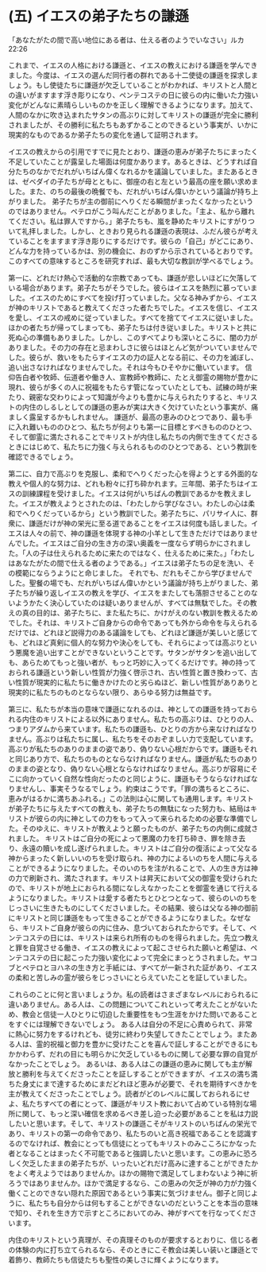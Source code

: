 # (五) イエスの弟子たちの謙遜

「あなたがたの間で高い地位にある者は、仕える者のようでいなさい」ルカ22:26

これまで、イエスの人格における謙遜と、イエスの教えにおける謙遜を学んできました。今度は、イエスの選んだ同行者の群れである十二使徒の謙遜を探求しましょう。もし使徒たちに謙遜が欠乏していることがわかれば、キリストと人間との違いがますます浮き彫りになり、ペンテコステの日に彼らの内に働いた力強い変化がどんなに素晴らしいものかを正しく理解できるようになります。加えて、人間のなかに吹き込まれたサタンの高ぶりに対してキリストの謙遜が完全に勝利されましたが、その勝利に私たちもあずかることのできるという事実が、いかに現実的なものであるか弟子たちの変化を通して証明されます。

イエスの教えからの引用ですでに見たとおり、謙遜の恵みが弟子たちにまったく不足していたことが露呈した場面は何度かあります。あるときは、どうすれば自分たちのなかでだれがいちばん偉くなれるかを議論していました。またあるときは、ゼベダイの子たちが母とともに、御座の右と左という最高の座を願い求めました。また、のちの最後の晩餐でも、だれがいちばん偉いかという議論が持ち上がりました。 弟子たちが主の御前にへりくだる瞬間がまったくなかったというのではありません。ペテロがこう叫んだことがありました。「主よ、私から離れてください。私は罪人ですから。」弟子たちも、嵐を静めたキリストにすがりついて礼拝しました。しかし、ときおり見られる謙遜の表現は、ふだん彼らが考えていることをますます浮き彫りにするだけです。彼らの「自己」がどこにあり、どんな力を持っているかは、別の機会に、おのずから示されているとおりです。このすべての意味するところを研究すれば、最も大切な教訓が学べるでしょう。

第一に、どれだけ熱心で活動的な宗教であっても、謙遜が悲しいほどに欠落している場合があります。弟子たちがそうでした。彼らはイエスを熱烈に慕っていました。イエスのためにすべてを投げ打っていました。父なる神みずから、イエスが神のキリストであると教えてくださった者たちでした。イエスを信じ、イエスを愛し、イエスの戒めに従っていました。すべてを捨ててイエスに従いました。 ほかの者たちが帰ってしまっても、弟子たちは付き従いました。キリストと共に死ぬ心の準備もありました。しかし、このすべてよりも深いところに、闇の力がありました。その力の存在と忌まわしさに彼らはほとんど気がついていませんでした。彼らが、救いをもたらすイエスの力の証人となる前に、その力を滅ぼし、追い出さなければなりませんでした。それは今もひそやかに働いています。 信仰告白者や牧師、伝道者や働き人、宣教師や教師に、たとえ御霊の賜物が豊かに現れ、彼らが多くの人に祝福をもたらす管になっていたとしても、試練の時が来たり、親密な交わりによって知識が今よりも豊かに与えられたりすると、キリストの内住のしるしとしての謙遜の恵みが実は大きく欠けていたという事実が、痛ましく露呈するかもしれません。 謙遜が、最高の恵みのひとつであり、最も手に入れ難いもののひとつ、私たちが何よりも第一に目標とすべきもののひとつ、そして御霊に満たされることでキリストが内住し私たちの内側で生きてくださるときにはじめて、私たちに力強く与えられるもののひとつである、という教訓を確認できるでしょう。

第二に、自力で高ぶりを克服し、柔和でへりくだった心を得ようとする外面的な教えや個人的な努力は、どれも粉々に打ち砕かれます。三年間、弟子たちはイエスの訓練課程を受けました。イエスは何がいちばんの教訓であるかを教えました。イエスが教えようとされたのは、「わたしから学びなさい。わたしの心は柔和でへりくだっているから」という教訓でした。弟子たちに、パリサイ人に、群衆に、謙遜だけが神の栄光に至る道であることをイエスは何度も話しました。イエスは人々の前で、神の謙遜を体現する神の小羊として生きただけではありませんでした。イエスはご自分の生き方の深い奥義を一度ならず明らかにされました。「人の子は仕えられるために来たのではなく、仕えるために来た。」「わたしはあなたがたの間で仕える者のようである。」イエスは弟子たちの足を洗い、その模範にならうようにと命じました。 それでも、だれもそこから学びませんでした。聖餐の場でも、だれがいちばん偉いかという議論が持ち上がりました、弟子たちが繰り返しイエスの教えを学び、イエスをまたしても落胆させることのないようかたく決心していたのは疑いありませんが、すべては無駄でした。その教えの真の目的は、弟子たちに、また私たちに、かけがえのない教訓を教えるためでした。それは、キリストご自身からの命令であっても外から命令を与えられるだけでは、どれほど説得力のある議論をしても、どれほど謙遜が美しいと感じても、どれほど真剣に個人的な努力や決心をしても、それらによっては高ぶりという悪魔を追い出すことができないということです。サタンがサタンを追い出しても、あらためてもっと強い者が、もっと巧妙に入ってくるだけです。神の持っておられる謙遜という新しい性質が力強く啓示され、古い性質と置き換わって、古い性質が現実的に私たちに働きかけたのと劣らぬほど、新しい性質がありありと現実的に私たちのものとならない限り、あらゆる努力は無益です。

第三に、私たちが本当の意味で謙遜になれるのは、神としての謙遜を持っておられる内住のキリストによる以外にありません。私たちの高ぶりは、ひとりの人、つまりアダムから来ています。私たちの謙遜も、ひとりの方から来なければなりません。高ぶりは私たちに属し、私たちをそのおぞましい力で支配しています。高ぶりが私たちのありのままの姿であり、偽りない心根だからです。謙遜もそれと同じあり方で、私たちのものとならなければなりません。謙遜が私たちのありのままの姿となり、偽りない心根とならなければなりません。高ぶりが容易にそこに向かっていく自然な性向だったのと同じように、謙遜もそうならなければなりませんし、事実そうなるでしょう。約束はこうです。「罪の満ちるところに、恵みがはるかに満ちあふれる。」この法則は心に関しても通用します。キリストが弟子たちに与えたすべての教えも、弟子たちの無駄になった努力も、結局はキリストが彼らの内に神としての力をもって入って来られるための必要な準備でした。そのゆえに、キリストが教えようと願ったものが、弟子たちの内側に成就されました。 キリストはご自分の死によって悪魔の力を打ち砕き、罪を除き去り、永遠の贖いを成し遂げられました。キリストはご自分の復活によって父なる神からまったく新しいいのちを受け取られ、神の力によるいのちを人間に与えることができるようになりました。そのいのちを注がれることで、人の生き方は神の力で刷新され、満たされます。キリストは昇天において父の御霊を受けられたので、キリストが地上におられる間になしえなかったことを御霊を通じて行えるようになりました。キリストは愛する者たちとひとつとなって、彼らのいのちをじっさいに生きたものにしてくださいました。その結果、彼らは父なる神の御前にキリストと同じ謙遜をもって生きることができるようになりました。なぜなら、キリストご自身が彼らの内に住み、息づいておられたからです。そして、ペンテコステの日には、キリストは来られ所有のものを得られました。先立つ教えと罪を自覚させる働き、イエスの教えによって起こさせられた願いと希望は、ペンテコステの日に起こった力強い変化によって完全にまっとうされました。ヤコブとペテロとヨハネの生き方と手紙には、すべてが一新された証があり、イエスの柔和と苦しみの霊が彼らをじっさいにとらえていたことを証していました。

これらのことに何と言いましょうか。私の読者はさまざまなレベルにおられるに違いありません。ある人は、この問題についてこれといって考えたことがないため、教会と信徒一人ひとりに切迫した重要性をもつ生涯をかけた問いであることをすぐには理解できないでしょう。 ある人は自分の不足に心責められて、非常に熱心に努力をするけれども、徒労に終わり失望してきたことでしょう。またある人は、霊的祝福と御力を豊かに受けたことを喜んで証しすることができるにもかかわらず、だれの目にも明らかに欠乏しているものに関して必要な罪の自覚がなかったことでしょう。 あるいは、ある人はこの謙遜の恵みに関しても主が解放と勝利を与えてくださったことを証しすることができますが、イエスの満ち満ちた身丈にまで達するためにまだどれほど恵みが必要で、それを期待すべきかを主が教えてくださったことでしょう。読者がどのレベルに属しておられるにせよ、私たちすべての者にとって、謙遜がキリスト教において占めている特別な場所に関して、もっと深い確信を求めるべき差し迫った必要があることを私は力説したいと思います。そして、キリストの謙遜こそがキリストのいちばんの栄光であり、キリストの第一の命令であり、私たちのいと高き祝福であることを認識するのでなければ、教会にとっても信徒にとってもキリストのみこころにかなった者となることはまったく不可能であると強調したいと思います。この恵みに恐ろしく欠乏したままの弟子たちが、いったいどれだけ高みに達することができたかをよく考えようではありませんか。ほかの賜物で満足してしまわないよう神に祈ろうではありませんか。ほかで満足するなら、この恵みの欠乏が神の力が力強く働くことのできない隠れた原因であるという事実に気づけません。御子と同じように、私たちも自分からは何もすることができないのだということを本当の意味で知り、それを生き方で示すところにおいてのみ、神がすべてを行なってくださいます。

内住のキリストという真理が、その真理そのものが要求するとおりに、信じる者の体験の内に打ち立てられるなら、そのときにこそ教会は美しい装いと謙遜とで着飾り、教師たちも信徒たちも聖性の美しさに輝くようになります。
